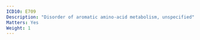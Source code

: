 ```yaml
---
ICD10: E709
Description: "Disorder of aromatic amino-acid metabolism, unspecified"
Matters: Yes
Weight: 1
---
```

